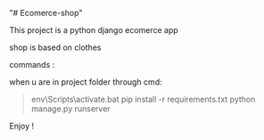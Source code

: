 "# Ecomerce-shop" 

This project is a python django ecomerce app

shop is based on clothes

commands :

when u are in project folder through cmd:
> env\Scripts\activate.bat
> pip install -r requirements.txt
> python manage.py runserver

Enjoy !
